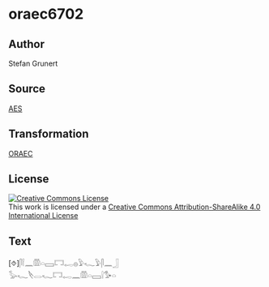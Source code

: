 # oraec6702

## Author

Stefan Grunert

## Source

[AES](https://github.com/simondschweitzer/aes)

## Transformation

[ORAEC](https://oraec.github.io/)

## License

<a rel="license" href="http://creativecommons.org/licenses/by-sa/4.0/"><img alt="Creative Commons License" style="border-width:0" src="https://i.creativecommons.org/l/by-sa/4.0/88x31.png" /></a><br />This work is licensed under a <a rel="license" href="http://creativecommons.org/licenses/by-sa/4.0/">Creative Commons Attribution-ShareAlike 4.0 International License</a>

## Text

[⯑]𓋴𓌉𓈖𓏃𓏏𓈙𓉐𓉻𓐍𓅱𓆑𓅱𓋴𓈖𓃀<br>
𓅭𓆑𓌸𓂋𓆑𓉐𓉻𓈖𓏃𓏏𓈙𓍛𓅜𓏏<br>
